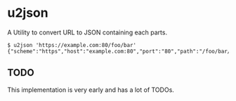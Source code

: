 # u2json
A Utility to convert URL to JSON containing each parts.

```shell
$ u2json 'https://example.com:80/foo/bar'
{"scheme":"https","host":"example.com:80","port":"80","path":"/foo/bar/"}
```

## TODO
This implementation is very early and has a lot of TODOs.
